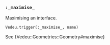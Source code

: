 ### `:_maximise_`
Maximising an interface.

    Vedeu.trigger(:_maximise_, name)

See {Vedeu::Geometries::Geometry#maximise}
